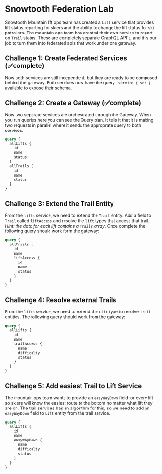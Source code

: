 # Snowtooth Federation Lab

Snowtooth Mountain lift ops team has created a `Lift` service that provides lift status reporting for skiers and the ability to change the lift status for ski patrollers. The mountain ops team has created their own service to report on `Trail` status. These are completely separate GraphQL API's, and it is our job to turn them into federated apis that work under one gateway.

## Challenge 1: Create Federated Services (✅complete)

Now both services are still independent, but they are ready to be composed behind the gateway. Both services now have the query `_service { sdk }` available to expose their schema.

## Challenge 2: Create a Gateway (✅complete)

Now two separate services are orchestrated through the Gateway. When you run queries here you can see the Query plan. It tells it that it is making two requests in parallel where it sends the approprate query to both services.

```graphql
query {
  allLifts {
    id
    name
    status
  }
  allTrails {
    id
    name
    status
  }
}
```

## Challenge 3: Extend the Trail Entity

From the `lifts` service, we need to extend the `Trail` entity. Add a field to `Trail` called `liftAccess` and resolve the `lift` types that access that trail. _Hint: the data for each lift contains a `trails` array_. Once complete the following query should work form the gateway:

```graphql
query {
  allTrails {
    id
    name
    liftAccess {
      id
      name
      status
    }
  }
}
```

## Challenge 4: Resolve external Trails

From the `lifts` service, we need to extend the `Lift` type to resolve `Trail` entities. The following query should work from the gateway:

```graphql
query {
  allLifts {
    id
    name
    trailAccess {
      name
      difficulty
      status
    }
  }
}
```

## Challenge 5: Add easiest Trail to Lift Service

The mountain ops team wants to provide an `easyWayDown` field for every lift so skiers will know the easiest route to the bottom no matter what lift they are on. The trail services has an algorithm for this, so we need to add an `easyWayDown` field to `Lift` entity from the trail service.

```graphql
query {
  allLifts {
    id
    name
    easyWayDown {
      name
      difficulty
      status
    }
  }
}
```
